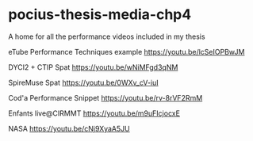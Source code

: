 # pocius-thesis-media-chp4
A home for all the performance videos included in my thesis

eTube Performance Techniques example
https://youtu.be/lcSeIOPBwJM

DYCI2 + CTIP Spat
https://youtu.be/wNiMFgd3qNM

SpireMuse Spat
https://youtu.be/0WXv_cV-iuI

Cod'a Performance Snippet
https://youtu.be/rv-8rVF2RmM

Enfants live@CIRMMT
https://youtu.be/m9uFIcjocxE

NASA
https://youtu.be/cNj9XyaA5JU
